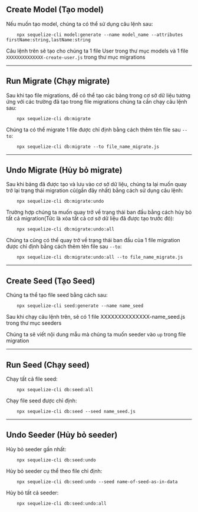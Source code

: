 <!-- Các kỹ thuật khi thao tác với Migrate -->

## Create Model (Tạo model)

Nếu muốn tạo model, chúng ta có thể sử dụng câu lệnh sau:

```shell
    npx sequelize-cli model:generate --name model_name --attributes firstName:string,lastName:string
```

Câu lệnh trên sẽ tạo cho chúng ta 1 file User trong thư mục models và 1 file `XXXXXXXXXXXXXX-create-user.js` trong thư mục migrations

---

## Run Migrate (Chạy migrate)

Sau khi tạo file migrations, để có thể tạo các bảng trong cơ sở dữ liệu tương ứng với các trường đã tạo trong file migrations chúng ta cần chạy câu lệnh sau:

```shell
    npx sequelize-cli db:migrate
```

Chúng ta có thể migrate 1 file được chỉ định bằng cách thêm tên file sau `--to`:

```shell
    npx sequelize-cli db:migrate --to file_name_migrate.js
```

---

## Undo Migrate (Hủy bỏ migrate)

Sau khi bảng đã được tạo và lưu vào cơ sở dữ liệu, chúng ta lại muốn quay trở lại trạng thái migration cũ(gần đây nhất) bằng cách sử dụng câu lệnh:

```shell
    npx sequelize-cli db:migrate:undo
```

Trường hợp chúng ta muốn quay trở về trạng thái ban đầu bằng cách hủy bỏ tất cả migration(Tức là xóa tất cả cơ sở dữ liệu đã được tạo trước đó):

```shell
    npx sequelize-cli db:migrate:undo:all
```

Chúng ta cũng có thể quay trở về trạng thái ban đầu của 1 file migration được chỉ định bằng cách thêm tên file sau `--to`:

```shell
    npx sequelize-cli db:migrate:undo:all --to file_name_migrate.js
```

---

## Create Seed (Tạo Seed)

Chúng ta thể tạo file seed bằng cách sau:

```shell
    npx sequelize-cli seed:generate --name name_seed
```

Sau khi chạy câu lệnh trên, sẽ có 1 file XXXXXXXXXXXXXX-name_seed.js trong thư mục seeders

Chúng ta sẽ viết nội dung mẫu mà chúng ta muốn seeder vào `up` trong file migration

---

## Run Seed (Chạy seed)

Chạy tất cả file seed:

```shell
    npx sequelize-cli db:seed:all
```

Chạy file seed được chỉ định:

```shell
    npx sequelize-cli db:seed --seed name_seed.js
```

---

## Undo Seeder (Hủy bỏ seeder)

Hủy bỏ seeder gần nhất:

```shell
    npx sequelize-cli db:seed:undo
```

Hủy bỏ seeder cụ thể theo file chỉ định:

```shell
    npx sequelize-cli db:seed:undo --seed name-of-seed-as-in-data
```

Hủy bỏ tất cả seeder:

```shell
    npx sequelize-cli db:seed:undo:all
```
